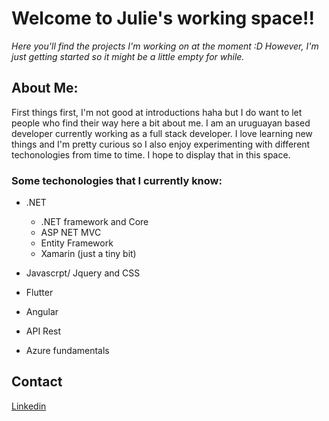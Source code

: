 # **Welcome to Julie's working space!!** 
*Here you'll find the projects I'm working on at the moment :D
However, I'm just getting started so it might be a little empty for while.*

## About Me:

First things first, I'm not good at introductions haha but I do want to let people who find their way here a bit about me. I am an uruguayan based developer currently working as a full stack developer. I love learning new things and I'm pretty curious so I also enjoy experimenting with different techonologies from time to time. I hope to display that in this space.

### Some techonologies that I currently know:

* .NET
  - .NET framework and Core
  - ASP NET MVC
  - Entity Framework 
  - Xamarin (just a tiny bit)
  
* Javascrpt/ Jquery and CSS
* Flutter
* Angular
* API Rest
* Azure fundamentals 

  
## Contact
[Linkedin](https://www.linkedin.com/in/julietteru/)

